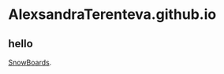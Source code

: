 # AlexsandraTerenteva.github.io
## hello

[SnowBoards](http://AlexsandraTerenteva.github.io/SnowBoards).
